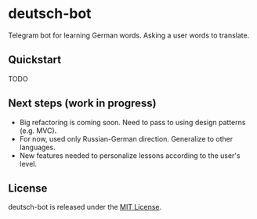 # deutsch-bot
Telegram bot for learning German words.
Asking a user words to translate.

## Quickstart
TODO

## Next steps (work in progress)
 * Big refactoring is coming soon. Need to pass to using design patterns (e.g. MVC).
 * For now, used only Russian-German direction. Generalize to other languages.
 * New features needed to personalize lessons according to the user's level.
 
 
## License
deutsch-bot is released under the [MIT License](https://opensource.org/licenses/MIT).
